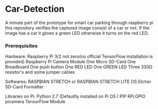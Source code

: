 # Car-Detection
A minute part of the prototype for smart car parking through raspberry pi this repository verifies the captured image consist of a car or not. If the image has a car it glows a green LED otherwise it turns on the red LED.


### Prerequisites
Hardware:
Raspberry Pi 3/2 not zero(no official TensorFlow installation is provided)
Raspberry Pi Camera Module
One Micro SD-Card
One Breadboard
One push button
One RED LED
One GREEN LED
Three 330Ω resistor's and some jumper cables

Softwares:
RASPBIAN STRETCH or RASPBIAN STRETCH LITE OS
Etcher
SD-Card Formatter

Libraries on Pi:
Python 2.7 (Defaultly installed on Pi OS )
PIP
RPi.GPIO
picamera
TensorFlow Module
